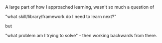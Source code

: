 A large part of how I approached learning, wasn't so much a question of 

"what skill/library/framework do I need to learn next?" 

but

"what problem am I trying to solve" - then working backwards from there.